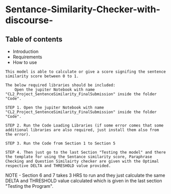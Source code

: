 # Sentance-Similarity-Checker-with-discourse-

<!-- Project Name : Sentance Similarity -->

## Table of contents
- Introduction
- Requirements
- How to use


<!-- Introduction -->
    This model is able to calculate or give a score signifing the sentence similarity score between 0 to 1.



<!-- Requirements -->
    The below required libraries should be included:
        Open the jupiter Notebook with name "CL2_Project_SentenceSimilarity_FinalSubmission" inside the folder "Code".



<!-- How to use -->
    STEP 1. Open the jupiter Notebook with name "CL2_Project_SentenceSimilarity_FinalSubmission" inside the folder "Code".

    STEP 2. Run the Code Loading Libraries (if some error comes that some additional libraries are also required, just install them also from the error).

    STEP 3. Run the Code from Section 1 to Section 5

    STEP 4. Then just go to the last Section "Testing the model" and there the template for using the Sentance similarity score, Paraphrase Checking and Question Similairty checker are given with the Optimal respective DELTA and THRESHOLD value provided.

NOTE - Section 6 and 7 takes 3 HRS to run and they just calculate the same DELTA and THRESHOLD value calculated which is given in the last section "Testing the Program". 
